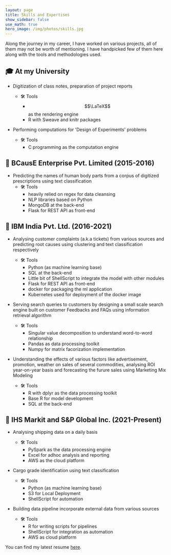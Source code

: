 ```yaml
---
layout: page
title: Skills and Expertises
show_sidebar: false
use_math: true
hero_image: /img/photos/skills.jpg
---
```


Along the journey in my career, I have worked on various projects, all of them may not be worth of mentioning. I have handpicked few of them here along with the tools and methodologies used.

## :mortar_board: At my University
+ Digitization of class notes, preparation of project reports
    + :hammer_and_wrench: Tools
        + $$\LaTeX$$ as the rendering engine
        + R with Sweave and knitr packages

+ Performing computations for 'Design of Experiments' problems
    + :hammer_and_wrench: Tools
        + C programming as the computation engine

## :office: BCausE Enterprise Pvt. Limited (2015-2016)
+ Predicting the names of human body parts from a corpus of digitized prescriptions using text classification
    + :hammer_and_wrench: Tools
        + heavily relied on regex for data cleansing
        + NLP libraries based on Python
        + MongoDB at the back-end
        + Flask for REST API as front-end

## :office: IBM India Pvt. Ltd. (2016-2021)
+ Analysing customer complaints (a.k.a tickets) from various sources and predicting root causes using clustering and text classification respectively
    + :hammer_and_wrench: Tools
        + Python (as machine learning base)
        + SQL at the back-end
        + Little bit of ShellScript to integrate the model with other modules
        + Flask for REST API as front-end
        + docker for packaging the ml application
        + Kubernetes used for deployment of the docker image

+ Serving search queries to customers by designing a small scale search engine built on customer Feedbacks and FAQs using information retrieval algorithm
    + :hammer_and_wrench: Tools
        + Singular value decomposition to understand word-to-word relationship 
        + Pandas as data processing toolkit
        + Numpy for matrix facorization implementation

+ Understanding the effects of various factors like advertisement, promotion, weather on sales of several commodities, analysing ROI year-on-year basis and forecasting the furure sales using Marketing Mix Modeling
    + :hammer_and_wrench: Tools
        + R with dplyr as the data processing toolkit
        + Base R for model development
        + SQL at the back-end

## :office: IHS Markit and S&P Global Inc. (2021-Present)
+ Analysing shipping data on a daily basis
    + :hammer_and_wrench: Tools
        + PySpark as the data processing engine 
        + Excel for adhoc analysis and reporting
        + AWS as the cloud platform
        
+ Cargo grade identification using text classification
    + :hammer_and_wrench: Tools
        + Python (as machine learning base)
        + S3 for Local Deployment
        + ShellScript for automation

+ Building data pipeline incorporate external data from various sources
    + :hammer_and_wrench: Tools
        + R for writing scripts for pipelines
        + ShellScript for integration as automation
        + AWS as cloud platform


You can find my latest resume [here](/assets/pdf/koushik_khan_resume_one_page.pdf).

